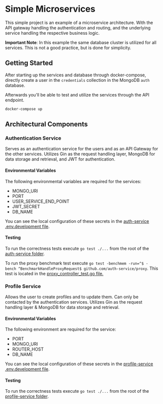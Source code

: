 # Simple Microservices
This simple project is an example of a microservice architecture. With the API gateway handling the authentication and routing, and the underlying service handling the respective business logic.

**Important Note**: In this example the same database cluster is utilized for all services. This is not a good practice, but is done for simplicity.

## Getting Started

After starting up the services and database through docker-compose, directly create a user in the `credentials` collection in the MongoDB `auth` database.

Afterwards you'll be able to test and utilize the services through the API endpoint.
```bash
docker-compose up
```

## Architectural Components

### Authentication Service
Serves as an authentication service for the users and as an API Gateway for the other services. Utilizes Gin as the request handling layer, MongoDB for data storage and retrieval, and JWT for authentication.

#### Environmental Variables
The following environmental variables are required for the services:
- MONGO_URI
- PORT
- USER_SERVICE_END_POINT
- JWT_SECRET
- DB_NAME

You can see the local configuration of these secrets in the [auth-service .env.development file](./auth-service/.env.development).

#### Testing
To run the correctness tests execute `go test ./...` from the root of the [auth-service folder](./auth-service/).

To run the proxy benchmark test execute `go test -benchmem -run=^$ -bench ^BenchmarkHandleProxyRequest$ github.com/auth-service/proxy`. This test is located in the [proxy_controller_test.go file.](./auth-service/proxy/proxy_controller_test.go)
### Profile Service

Allows the user to create profiles and to update them. Can only be contacted by the authentication services.
Utilizes Gin as the request handling layer & MongoDB for data storage and retrieval.

#### Environmental Variables
The following environment are required for the service:
- PORT
- MONGO_URI
- ROUTER_HOST
- DB_NAME

You can see the local configuration of these secrets in the [profile-service .env.development file](./profile-service/.env.development).

#### Testing
To run the correctness tests execute `go test ./...` from the root of the [profile-service folder](./profile-service/).